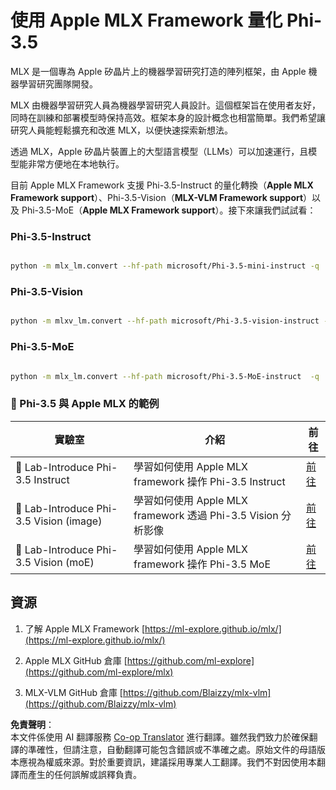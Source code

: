 <!--
CO_OP_TRANSLATOR_METADATA:
{
  "original_hash": "ec5e22bbded16acb7bdb9fa568ab5781",
  "translation_date": "2025-07-16T21:53:24+00:00",
  "source_file": "md/01.Introduction/04/UsingAppleMLXQuantifyingPhi.md",
  "language_code": "tw"
}
-->
# **使用 Apple MLX Framework 量化 Phi-3.5**

MLX 是一個專為 Apple 矽晶片上的機器學習研究打造的陣列框架，由 Apple 機器學習研究團隊開發。

MLX 由機器學習研究人員為機器學習研究人員設計。這個框架旨在使用者友好，同時在訓練和部署模型時保持高效。框架本身的設計概念也相當簡單。我們希望讓研究人員能輕鬆擴充和改進 MLX，以便快速探索新想法。

透過 MLX，Apple 矽晶片裝置上的大型語言模型（LLMs）可以加速運行，且模型能非常方便地在本地執行。

目前 Apple MLX Framework 支援 Phi-3.5-Instruct 的量化轉換（**Apple MLX Framework support**）、Phi-3.5-Vision（**MLX-VLM Framework support**）以及 Phi-3.5-MoE（**Apple MLX Framework support**）。接下來讓我們試試看：

### **Phi-3.5-Instruct**

```bash

python -m mlx_lm.convert --hf-path microsoft/Phi-3.5-mini-instruct -q

```

### **Phi-3.5-Vision**

```bash

python -m mlxv_lm.convert --hf-path microsoft/Phi-3.5-vision-instruct -q

```

### **Phi-3.5-MoE**

```bash

python -m mlx_lm.convert --hf-path microsoft/Phi-3.5-MoE-instruct  -q

```

### **🤖 Phi-3.5 與 Apple MLX 的範例**

| 實驗室    | 介紹 | 前往 |
| -------- | ------- |  ------- |
| 🚀 Lab-Introduce Phi-3.5 Instruct  | 學習如何使用 Apple MLX framework 操作 Phi-3.5 Instruct   |  [前往](../../../../../code/09.UpdateSamples/Aug/mlx-phi35-instruct.ipynb)    |
| 🚀 Lab-Introduce Phi-3.5 Vision (image) | 學習如何使用 Apple MLX framework 透過 Phi-3.5 Vision 分析影像     |  [前往](../../../../../code/09.UpdateSamples/Aug/mlx-phi35-vision.ipynb)    |
| 🚀 Lab-Introduce Phi-3.5 Vision (moE)   | 學習如何使用 Apple MLX framework 操作 Phi-3.5 MoE  |  [前往](../../../../../code/09.UpdateSamples/Aug/mlx-phi35-moe.ipynb)    |

## **資源**

1. 了解 Apple MLX Framework [https://ml-explore.github.io/mlx/](https://ml-explore.github.io/mlx/)

2. Apple MLX GitHub 倉庫 [https://github.com/ml-explore](https://github.com/ml-explore/mlx)

3. MLX-VLM GitHub 倉庫 [https://github.com/Blaizzy/mlx-vlm](https://github.com/Blaizzy/mlx-vlm)

**免責聲明**：  
本文件係使用 AI 翻譯服務 [Co-op Translator](https://github.com/Azure/co-op-translator) 進行翻譯。雖然我們致力於確保翻譯的準確性，但請注意，自動翻譯可能包含錯誤或不準確之處。原始文件的母語版本應視為權威來源。對於重要資訊，建議採用專業人工翻譯。我們不對因使用本翻譯而產生的任何誤解或誤釋負責。